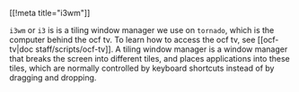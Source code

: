 [[!meta title="i3wm"]]

`i3wm` or `i3` is is a tiling window manager we use on `tornado`, which is the computer behind the ocf tv.
To learn how to access the ocf tv, see [[ocf-tv|doc staff/scripts/ocf-tv]]. A tiling window manager is
a window manager that breaks the screen into different tiles, and places applications into these tiles,
which are normally controlled by keyboard shortcuts instead of by dragging and dropping.
